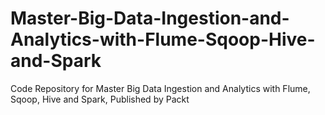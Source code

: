 


# Master-Big-Data-Ingestion-and-Analytics-with-Flume-Sqoop-Hive-and-Spark
Code Repository for Master Big Data Ingestion and Analytics with Flume, Sqoop, Hive and Spark, Published by Packt
